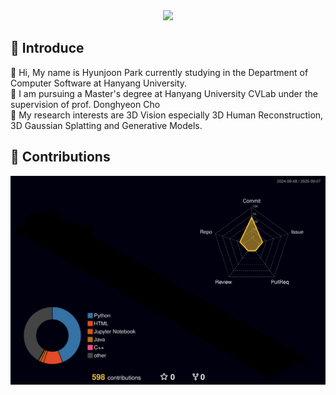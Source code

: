<div align="center">
    <img src="https://capsule-render.vercel.app/api?type=Venom&color=FF0084&height=150&section=header&text=Welcome%20to%20my%20Hub!😊&fontColor=0063DC&fontSize=70" />
</div>

## 👋 Introduce

<div style="text-align: left;">
    <div style="font-weight: 700; font-size: 13px; text-align: left; color: #c9d1d9;"></div>
        👋 Hi, My name is Hyunjoon Park currently studying in the Department of Computer Software at Hanyang University.</br>
        🔭 I am pursuing a Master's degree at Hanyang University CVLab under the supervision of prof. Donghyeon Cho</br>
        🔎 My research interests are 3D Vision especially 3D Human Reconstruction, 3D Gaussian Splatting and Generative Models.</br>
    
</div>

## 🎯 Contributions

![](./profile-3d-contrib/profile-night-rainbow.svg)

